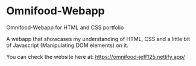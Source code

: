 # Omnifood-Webapp
Omnifood-Webapp for HTML and CSS portfolio

A webapp that showcases my understanding of HTML, CSS and a little bit of Javascript (Manipulating DOM elements) on it.

You can check the website here at: https://omnifood-jeff125.netlify.app/

